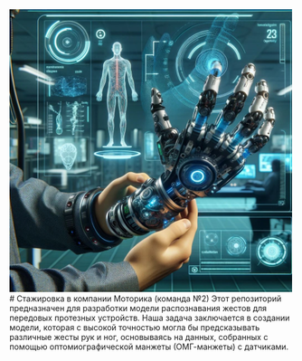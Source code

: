<img src="https://github.com/DenisBaburin/DS_projects/blob/main/motorika_internship_readme_pic.jpg" width="500" height="500">
# Стажировка в компании Моторика (команда №2)
Этот репозиторий предназначен для разработки модели распознавания жестов для передовых протезных устройств. Наша задача заключается в создании модели, которая с высокой точностью могла бы предсказывать различные жесты рук и ног, основываясь на данных, собранных с помощью оптомиографической манжеты (ОМГ-манжеты) с датчиками. 
